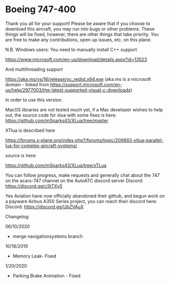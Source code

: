 # Boeing 747-400

Thank you all for your support! Please be aware that if you choose to download this aircraft, you may run into bugs or other problems. These things will be fixed, however, there are other things that take priority. You are free to make any contributions, open up issues, etc. on this plane.

N.B. Windows users:
You need to manually install C++ support

https://www.microsoft.com/en-us/download/details.aspx?id=13523

And multithreading support

https://aka.ms/vs/16/release/vc_redist.x64.exe (aka.ms is a microsoft domain - linked from https://support.microsoft.com/en-us/help/2977003/the-latest-supported-visual-c-downloads)

In order to use this version.

MacOS libraries are not tested much yet, if a Mac developer wishes to help out, the source code for xlua with some fixes is here:
https://github.com/mSparks43/XLua/tree/master

XTlua is described here

https://forums.x-plane.org/index.php?/forums/topic/209883-xtlua-parallel-lua-for-complex-aircraft-systems/

source is here:

https://github.com/mSparks43/XLua/tree/xTLua

You can follow progress, make requests and generally chat about the 747 on the acars-747 channel on the AutoATC discord server
Discord: https://discord.gg/cStTXy5

Yes Aviation have now officially abandoned their github, and begun work on a payware Airbus A350 Series project, you can reach their discord here:
Discord: https://discord.gg/UbZVAuX

Changelog:

06/10/2020
* merge navigationsystems branch

10/18/2019
* Memory Leak- Fixed

1/20/2020
* Parking Brake Animation - Fixed
